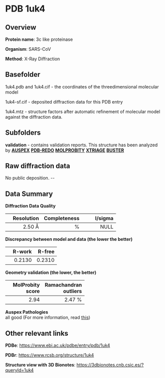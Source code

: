 # PDB 1uk4

## Overview

**Protein name**: 3c like proteinase

**Organism**: SARS-CoV

**Method**: X-Ray Diffraction

## Basefolder

1uk4.pdb and 1uk4.cif - the coordinates of the threedimensional molecular model

1uk4-sf.cif - deposited diffraction data for this PDB entry

1uk4.mtz - structure factors after automatic refinement of molecular model against the diffraction data.

## Subfolders





**validation** - contains validation reports. This structure has been analyzed by [**AUSPEX**](https://github.com/thorn-lab/coronavirus_structural_task_force/tree/master/pdb/3c_like_proteinase/SARS-CoV/1uk4/validation/auspex) [**PDB-REDO**](https://github.com/thorn-lab/coronavirus_structural_task_force/tree/master/pdb/3c_like_proteinase/SARS-CoV/1uk4/validation/pdb-redo) [**MOLPROBITY**](https://github.com/thorn-lab/coronavirus_structural_task_force/tree/master/pdb/3c_like_proteinase/SARS-CoV/1uk4/validation/molprobity) [**XTRIAGE**](https://github.com/thorn-lab/coronavirus_structural_task_force/blob/master/pdb/3c_like_proteinase/SARS-CoV/1uk4/validation/Xtriage_output.log) [**BUSTER**](https://www.globalphasing.com/buster/wiki/index.cgi?Covid19Pdb1UK4) 



## Raw diffraction data

No public deposition. --<br> 

## Data Summary
**Diffraction Data Quality**

|   | Resolution | Completeness| I/sigma |
|---|-------------:|----------------:|--------------:|
|   |2.50 Å|      %|<img width=50/>NULL |

**Discrepancy between model and data (the lower the better)**

|   | **R-work**| **R-free**   
|---|-------------:|----------------:|           
||  0.2130|  0.2310|

**Geometry validation (the lower, the better)**

|   |**MolProbity<br>score**| **Ramachandran<br>outliers** 
|---|-------------:|----------------:|
||  2.94|  2.47 %|

**Auspex Pathologies**<br> all good (For more information, read [this](https://github.com/thorn-lab/coronavirus_structural_task_force/blob/master/pdb/3c_like_proteinase/SARS-CoV/1uk4/validation/auspex/1uk4_auspex_comments.txt))

 



## Other relevant links 
**PDBe**:  https://www.ebi.ac.uk/pdbe/entry/pdb/1uk4
 
**PDBr**: https://www.rcsb.org/structure/1uk4 

**Structure view with 3D Bionotes**: https://3dbionotes.cnb.csic.es/?queryId=1uk4

